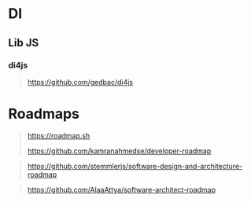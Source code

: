 # DI

## Lib JS

### di4js

> <https://github.com/gedbac/di4js>
> 

# Roadmaps

> <https://roadmap.sh>
>
> <https://github.com/kamranahmedse/developer-roadmap>

> <https://github.com/stemmlerjs/software-design-and-architecture-roadmap>
> 

> <https://github.com/AlaaAttya/software-architect-roadmap>
> 
